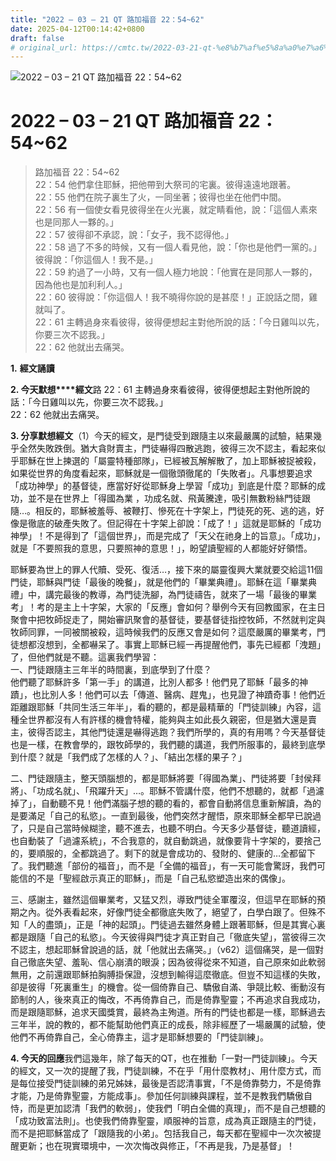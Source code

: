 ```yaml
---
title: "2022 – 03 – 21 QT 路加福音 22：54~62"
date: 2025-04-12T00:14:42+0800
draft: false
# original_url: https://cmtc.tw/2022-03-21-qt-%e8%b7%af%e5%8a%a0%e7%a6%8f%e9%9f%b3-22%ef%bc%9a5462
---
```


![2022 – 03 – 21 QT 路加福音 22：54\~62](/images/qt.jpg   "2022 – 03 – 21 QT 路加福音 22：54\~62")

# 2022 – 03 – 21 QT 路加福音 22：54\~62

> 路加福音 22：54\~62  
> 22：54 他們拿住耶穌，把他帶到大祭司的宅裏。彼得遠遠地跟著。  
> 22：55 他們在院子裏生了火，一同坐著；彼得也坐在他們中間。  
> 22：56 有一個使女看見彼得坐在火光裏，就定睛看他，說：「這個人素來也是同那人一夥的。」  
> 22：57 彼得卻不承認，說：「女子，我不認得他。」  
> 22：58 過了不多的時候，又有一個人看見他，說：「你也是他們一黨的。」彼得說：「你這個人！我不是。」  
> 22：59 約過了一小時，又有一個人極力地說：「他實在是同那人一夥的，因為他也是加利利人。」  
> 22：60 彼得說：「你這個人！我不曉得你說的是甚麼！」正說話之間，雞就叫了。  
> 22：61 主轉過身來看彼得，彼得便想起主對他所說的話：「今日雞叫以先，你要三次不認我。」  
> 22：62 他就出去痛哭。

**1.** **經文誦讀**

**2. 今天默想****經文**路 22：61 主轉過身來看彼得，彼得便想起主對他所說的話：「今日雞叫以先，你要三次不認我。」  
22：62 他就出去痛哭。

**3. 分享默想經文**（1）今天的經文，是門徒受到跟隨主以來最嚴厲的試驗，結果幾乎全然失敗跌倒。猶大貪財賣主，門徒嚇得四散逃跑，彼得三次不認主，看起來似乎耶穌在世上揀選的「屬靈特種部隊」，已經被瓦解解散了，加上耶穌被捉被殺，如果從世界的角度看起來，耶穌就是一個徹頭徹尾的「失敗者」。凡事想要追求「成功神學」的基督徒，應當好好從耶穌身上學習「成功」到底是什麼？耶穌的成功，並不是在世界上「得國為業 ，功成名就、飛黃騰達，吸引無數粉絲門徒跟隨…。相反的，耶穌被羞辱、被鞭打、慘死在十字架上，門徒死的死、逃的逃，好像是徹底的破產失敗了。但記得在十字架上卻說：「成了！」這就是耶穌的「成功神學」！不是得到了「這個世界」，而是完成了「天父在祂身上的旨意」。「成功」，就是「不要照我的意思，只要照神的意思！」，盼望讀聖經的人都能好好領悟。

耶穌要為世上的罪人代贖、受死、復活…，接下來的屬靈復興大業就要交給這11個門徒，耶穌與門徒「最後的晚餐」，就是他們的「畢業典禮」。耶穌在這「畢業典禮」中，講完最後的教導，為門徒洗腳，為門徒禱告，就來了一場「最後的畢業考」！考的是主上十字架，大家的「反應」會如何？舉例今天有回教國家，在主日聚會中把牧師捉走了，開始審訊聚會的基督徒，要基督徒指控牧師，不然就判定與牧師同罪，一同被關被殺，這時候我們的反應又會是如何？這麼嚴厲的畢業考，門徒想都沒想到，全都嚇呆了。事實上耶穌已經一再提醒他們，事先已經都「洩題」了，但他們就是不聽。這裏我們學習：  
一、門徒跟隨主三年半的時間裏，到底學到了什麼？  
他們聽了耶穌許多「第一手」的講道，比別人都多！他們見了耶穌「最多的神蹟」，也比別人多！他們可以去「傳道、醫病、趕鬼」，也見證了神蹟奇事！他們近距離跟耶穌「共同生活三年半」，看的聽的，都是最精華的「門徒訓練」內容，這種全世界都沒有人有許樣的機會特權，能夠與主如此長久親密，但是猶大還是賣主，彼得否認主，其他門徒還是嚇得逃跑？我們所學的，真的有用嗎？今天基督徒也是一樣，在教會學的，跟牧師學的，我們聽的講道，我們所服事的，最終到底學到什麼？就是「我們成了怎樣的人？」、「結出怎樣的果子？」

二、門徒跟隨主，整天頭腦想的，都是耶穌將要「得國為業」、門徒將要「封侯拜將」、「功成名就」、「飛躍升天」…。耶穌不管講什麼，他們不想聽的，就都「過濾掉了」，自動聽不見！他們滿腦子想的聽的看的，都會自動將信息重新解讀，為的是要滿足「自己的私慾」。一直到最後，他們突然才醒悟，原來耶穌全都早已說過了，只是自己當時候糊塗，聽不進去，也聽不明白。今天多少基督徒，聽道讀經，也自動裝了「過濾系統」，不合我意的，就自動跳過，就像要背十字架的，要捨己的，要順服的，全都跳過了。剩下的就是會成功的、發財的、健康的…全都留下了。我們聽進「部份的福音」，而不是「全備的福音」，有一天可能會驚訝，我們可能信的不是「聖經啟示真正的耶穌」，而是「自己私慾塑造出來的偶像」。

三、感謝主，雖然這個畢業考，又猛又烈，導致門徒全軍覆沒，但這早在耶穌的預期之內。從外表看起來，好像門徒全都徹底失敗了，絕望了，白學白跟了。但殊不知「人的盡頭」，正是「神的起頭」。門徒過去雖然身體上跟著耶穌，但是其實心裏都是跟隨「自己的私慾」。今天彼得與門徒才真正對自己「徹底失望」，當彼得三次不認主，想起耶穌曾說過的話，就「他就出去痛哭。」（v62）這個痛哭，是一個對自己徹底失望、羞恥、信心崩潰的眼淚；因為彼得從來不知道，自己原來如此軟弱無用，之前還跟耶穌拍胸膊掛保證，沒想到輸得這麼徹底。但豈不知這樣的失敗，卻是彼得「死裏重生」的機會。從一個倚靠自己、驕傲自滿、爭競比較、衝動沒有節制的人，後來真正的悔改，不再倚靠自己，而是倚靠聖靈；不再追求自我成功，而是跟隨耶穌，追求天國獎賞，最終為主殉道。所有的門徒也都是一樣，耶穌過去三年半，說的教的，都不能幫助他們真正的成長，除非經歷了一場嚴厲的試驗，使他們不再倚靠自己，全心倚靠主，這才是耶穌想要的「門徒訓練」。

**4. 今天的回應**我們這幾年，除了每天的QT，也在推動「一對一門徒訓練」。今天的經文，又一次的提醒了我，門徒訓練，不在乎「用什麼教材」、用什麼方式，而是每位接受門徒訓練的弟兄姊妹，最後是否認清事實，「不是倚靠勢力，不是倚靠才能，乃是倚靠聖靈，方能成事」。參加任何訓練與課程，並不是教我們驕傲自恃，而是更加認清「我們的軟弱」，使我們「明白全備的真理」，而不是自己想聽的「成功致富法則」。也使我們倚靠聖靈，順服神的旨意，成為真正跟隨主的門徒，而不是把耶穌當成了「跟隨我的小弟」。包括我自己，每天都在聖經中一次次被提醒更新；也在現實環境中，一次次悔改與修正，「不再是我，乃是基督」！